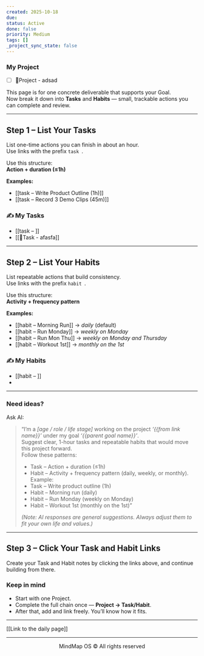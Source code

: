 ```yaml
---
created: 2025-10-18
due:
status: Active
done: false
priority: Medium
tags: []
_project_sync_state: false
---
```


### My Project
- [ ] 🚀Project - adsad

This page is for one concrete deliverable that supports your Goal.  
Now break it down into **Tasks** and **Habits** — small, trackable actions you can complete and review.

---

## Step 1 – List Your Tasks

List one-time actions you can finish in about an hour.  
Use links with the prefix `task `.

Use this structure:  
**Action + duration (≤1h)**

**Examples:**
- [[task – Write Product Outline (1h)]]  
- [[task – Record 3 Demo Clips (45m)]]

### ✍️ My Tasks
- [[task – ]]
- [[📌Task - afasfa]]

---

## Step 2 – List Your Habits

List repeatable actions that build consistency.  
Use links with the prefix `habit `.

Use this structure:  
**Activity + frequency pattern**

**Examples:**
- [[habit – Morning Run]] → *daily* (default)  
- [[habit – Run Monday]] → *weekly on Monday*  
- [[habit – Run Mon Thu]] → *weekly on Monday and Thursday*  
- [[habit – Workout 1st]] → *monthly on the 1st*  

### ✍️ My Habits
- [[habit – ]]
- 

---

### Need ideas?

Ask AI:

> “I’m a *[age / role / life stage]* working on the project *‘{{from link name}}’* under my goal *‘{{parent goal name}}’*.  
> Suggest clear, 1-hour tasks and repeatable habits that would move this project forward.  
> Follow these patterns:  
> - Task – Action + duration (≤1h)  
> - Habit – Activity + frequency pattern (daily, weekly, or monthly).  
> Example:  
> - Task – Write product outline (1h)  
> - Habit – Morning run (daily)  
> - Habit – Run Monday (weekly on Monday)  
> - Habit – Workout 1st (monthly on the 1st)”
>
> *(Note: AI responses are general suggestions. Always adjust them to fit your own life and values.)*

---

## Step 3 – Click Your Task and Habit Links

Create your Task and Habit notes by clicking the links above, and continue building from there.

### Keep in mind
- Start with one Project.  
- Complete the full chain once — **Project → Task/Habit**.  
- After that, add and link freely. You’ll know how it fits.

---

[[Link to the daily page]]

---

<p align="center">MindMap OS © All rights reserved</p>
